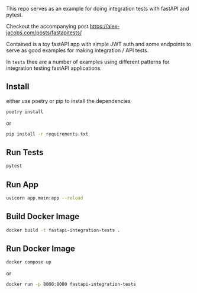 This repo serves as an example for doing integration tests with fastAPI and pytest.

Checkout the accompanying post https://alex-jacobs.com/posts/fastapitests/

Contained is a toy fastAPI app with simple JWT auth and some endpoints to serve as good examples for making integration / API tests.
 
In `tests` thee are a number of examples using different patterns for integration testing fastAPI applications.


## Install
either use poetry or pip to install the dependencies
```bash
poetry install
```
or 
```bash
pip install -r requirements.txt
```

## Run Tests
```bash
pytest
```

## Run App
```bash
uvicorn app.main:app --reload
```

## Build Docker Image
```bash
docker build -t fastapi-integration-tests .
```

## Run Docker Image
```bash
docker compose up
```
or
```bash
docker run -p 8000:8000 fastapi-integration-tests
```
